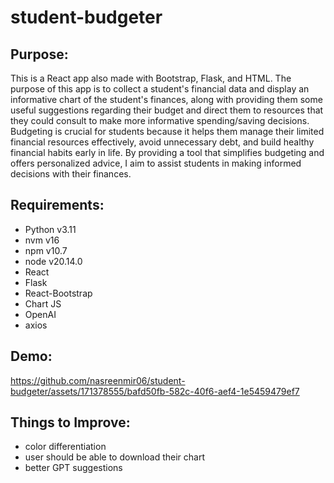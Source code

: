 # student-budgeter

## Purpose:
This is a React app also made with Bootstrap, Flask, and HTML. The purpose of this app is to collect a student's financial data and display an informative chart of the student's finances, along with providing them some useful suggestions regarding their budget and direct them to resources that they could consult to make more informative spending/saving decisions.
Budgeting is crucial for students because it helps them manage their limited financial resources effectively, avoid unnecessary debt, and build healthy financial habits early in life. By providing a tool that simplifies budgeting and offers personalized advice, I aim to assist students in making informed decisions with their finances.

## Requirements:
- Python v3.11
- nvm v16
- npm v10.7
- node v20.14.0
- React
- Flask
- React-Bootstrap
- Chart JS
- OpenAI
- axios

## Demo:

https://github.com/nasreenmir06/student-budgeter/assets/171378555/bafd50fb-582c-40f6-aef4-1e5459479ef7

## Things to Improve:
- color differentiation
- user should be able to download their chart
- better GPT suggestions


